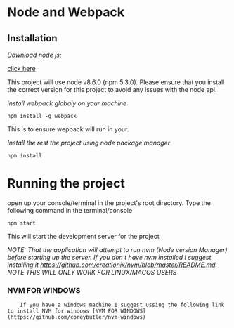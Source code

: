 # Node and Webpack

## Installation
 *Download node js:*
 
 [click here](https://nodejs.org/en/download/)
 
 This project will use node v8.6.0 (npm 5.3.0). Please ensure that you install the correct version for this project to avoid any issues with the node api.

 *install webpack globaly on your machine* 

 `npm install -g webpack`

 This is to ensure wepback will run in your. 

 *Install the rest the project using node package manager*

 `npm install`
  
  # Running the project 
   
   open up your console/terminal in the project's root directory. Type the following command in the terminal/console

   `npm start`

   This will start the development server for the project
   
   *NOTE: That the application will attempt to run nvm (Node version Manager) before starting up the server. If you don't have nvm installed I suggest installing it https://github.com/creationix/nvm/blob/master/README.md. NOTE THIS WILL ONLY WORK FOR LINUX/MACOS USERS*
   
   ### NVM FOR WINDOWS
        If you have a windows machine I suggest ussing the following link to install NVM for windows [NVM FOR WINDOWS](https://github.com/coreybutler/nvm-windows)


